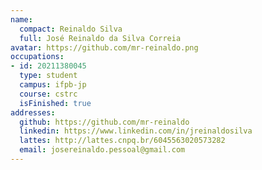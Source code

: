 ```yaml
---
name:
  compact: Reinaldo Silva
  full: José Reinaldo da Silva Correia
avatar: https://github.com/mr-reinaldo.png
occupations:
- id: 20211380045
  type: student
  campus: ifpb-jp
  course: cstrc
  isFinished: true
addresses:
  github: https://github.com/mr-reinaldo
  linkedin: https://www.linkedin.com/in/jreinaldosilva
  lattes: http://lattes.cnpq.br/6045563020573282
  email: josereinaldo.pessoal@gmail.com
---
```

